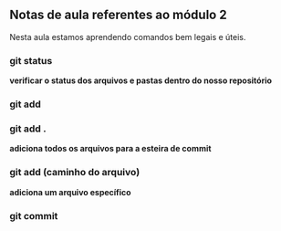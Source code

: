 ## Notas de aula referentes ao módulo 2

Nesta aula estamos aprendendo comandos bem legais e úteis.

### git status
**verificar o status dos arquivos e pastas dentro do nosso repositório**

### git add
### git add .

**adiciona todos os arquivos para a esteira de commit**

### git add (caminho do arquivo)

**adiciona um arquivo específico**


### git commit